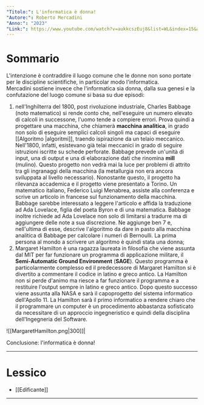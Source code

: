 ```yaml
---
"Titolo:": L'informatica è donna!
"Autore:": Roberto Mercadini
"Anno:": "2023"
"Link:": https://www.youtube.com/watch?v=aukkcszEuj8&list=WL&index=15&ab_channel=RobertoMercadini
---
```

# Sommario
L'intenzione è contraddire il luogo comune che le donne non sono portate per le discipline scientifiche, in particolar modo l'informatica.<br />
Mercadini sostiene invece che l'informatica sia donna, dalla sua genesi e la confutazione del luogo comune si basa su due episodi:
1) nell'Inghilterra del $1800$, post rivoluzione industriale, Charles Babbage (noto matematico) si rende conto che, nell'eseguire un numero elevato di calcoli in successone, l'uomo tende a compiere errori. Prova quindi a progettare una macchina, che chiamerà **macchina analitica**, in grado non solo di eseguire semplici calcoli singoli ma capaci di eseguire [[Algoritmo |algoritmi]], traendo ispirazione da un telaio meccanico. Nell'$1800$, infatti, esistevano già telai meccanici in grado di seguire istruzioni iscritte su schede perforate. Babbage prevede un'unità di input, una di output e una di elaborazione dati che rinomina **mill** (mulino). Questo progetto non vedrà mai la luce per problemi di attrito tra gli ingranaggi della macchina (la metallurgia non era ancora sviluppata al livello necessario). Nonostante questo, il progetto ha rilevanza accademica e il progetto viene presentato a Torino. Un matematico italiano, Federico Luigi Menabrea, assiste alla conferenza e scrive un articolo in francese sul funzionamento della macchina. Babbage sarebbe interessato a leggere l'articolo e affida la traduzione ad Ada Lovelace, figlia del poeta Byron e di una matematica. Babbage inoltre richiede ad Ada Lovelace non solo di limitarsi a tradurre ma di aggiungere delle note a sua discrezione. Ne aggiunge ben $7$ e, nell'ultima di esse, descrive l'algoritmo da dare in pasto alla macchina analitica di Babbage per calcolare i numeri di Bernoulli. La prima persona al mondo a scrivere un algoritmo è quindi stata una donna;
2) Margaret Hamilton è una ragazza laureata in filosofia che viene assunta dal MIT per far funzionare un programma di applicazione militare, il **Semi-Automatic Ground Environment** (**SAGE**). Questo programma è particolarmente complesso ed il predecessore di Margaret Hamilton si è divertito a commentare il codice in latino e greco antico. La Hamilton non si perde d'animo ma riesce a far funzionare il programma e a restituire l'output sempre in latino e greco antico. Dopo questo successo viene assunta alla NASA e sarà il capoprogetto del sistema informatico dell'Apollo $11$. La Hamilton sarà il primo informatico a rendere chiaro che il programmare un computer è un procedimento abbastanza sofisticato da necessitare di un approccio ingegneristico e quindi della disciplina dell'Ingegneria del Software. 

![[MargaretHamilton.png|300]]|

Conclusione: l'informatica è donna!

----------------------------------------------------------------

# Lessico
- [[Edificante]]

----------------------------------------------------------------
